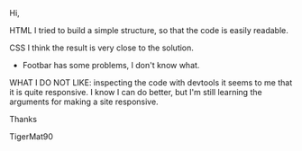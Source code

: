 Hi,

HTML
I tried to build a simple structure, so that the code is easily readable.


CSS
I think the result is very close to the solution.

- Footbar has some problems, I don't know what.

WHAT I DO NOT LIKE:
inspecting the code with devtools it seems to me that it is quite responsive. 
I know I can do better, but I'm still learning the arguments for making a site responsive.

Thanks

TigerMat90